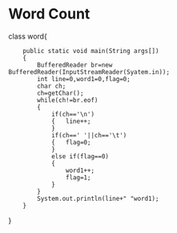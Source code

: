 Word Count
======



class word{

        public static void main(String args[])
        {
            BufferedReader br=new BufferedReader(InputStreamReader(Syatem.in));
            int line=0,word1=0,flag=0;
            char ch;
            ch=getChar();
            while(ch!=br.eof)
            {
                if(ch=='\n')
                {   line++;
                }
                if(ch==' '||ch=='\t')
                {   flag=0;
                }
                else if(flag==0)
                {
                    word1++;
                    flag=1;
                }
            }
            System.out.println(line+" "word1);
        }
}
